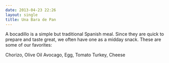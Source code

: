 ```yaml
---
date: 2013-04-23 22:26
layout: single
title: Una Bara de Pan
---
```

A bocadillo is a simple but traditional Spanish meal. Since they are quick to
prepare and taste great, we often have one as a midday snack. These are some of our favorites:

Chorizo, Olive Oil
Avocago, Egg, Tomato
Turkey, Cheese
